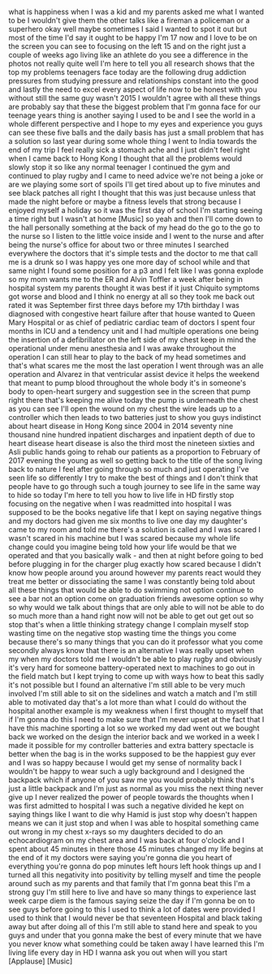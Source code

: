 
what is happiness when I was a kid and
my parents asked me what I wanted to be
I wouldn&#39;t give them the other talks
like a fireman a policeman or a
superhero okay well maybe sometimes I
said I wanted to spot it out but most of
the time I&#39;d say it ought to be happy
I&#39;m 17 now and I love to be on the
screen you can see to focusing on the
left 15 and on the right just a couple
of weeks ago living like an athlete do
you see a difference in the photos not
really quite well I&#39;m here to tell you
all research shows that the top my
problems teenagers face today are the
following
drug addiction pressures from studying
pressure and relationships constant into
the good and lastly the need to excel
every aspect of life now to be honest
with you without still the same guy
wasn&#39;t 2015 I wouldn&#39;t agree with all
these things are probably say that these
the biggest problem that I&#39;m gonna face
for our teenage years
thing is another saying I used to be and
I see the world in a whole different
perspective and I hope to my eyes and
experience you guys can see these five
balls and the
daily basis has just a small problem
that has a solution
so last year during some whole thing I
went to India towards the end of my trip
I feel really sick a stomach ache and I
just didn&#39;t feel right when I came back
to Hong Kong I thought that all the
problems would slowly stop it
so like any normal teenager I continued
the gym and continued to play rugby and
I came to need advice we&#39;re not being a
joke or are we playing some sort of
spoils I&#39;ll get tired about up to five
minutes and see black patches all right
I thought that this was just because
unless that made the night before or
maybe a fitness levels that strong
because I enjoyed myself a holiday so it
was the first day of school
I&#39;m starting seeing a time right but I
wasn&#39;t at home
[Music]
so yeah and then I&#39;ll come down to the
hall personally something at the back of
my head
do the go to the go to the nurse so I
listen to the little voice inside and I
went to the nurse and after being the
nurse&#39;s office for about two or three
minutes I searched everywhere the
doctors that it&#39;s simple tests and the
doctor to me that call me is a drunk so
I was happy
yes one more day of school while and
that same night I found some position
for a p3 and I felt like I was gonna
explode so my mom wants me to the ER and
Alvin Toffler a week after being in
hospital system my parents thought it
was best if it just Chiquito symptoms
got worse and blood and I think
no energy at all so they took me back
out rated it was September first three
days before my 17th birthday I was
diagnosed with congestive heart failure
after that house wanted to Queen Mary
Hospital or as chief of pediatric
cardiac team of doctors I spent four
months in ICU and a tendency unit and I
had multiple operations
one being the insertion of a
defibrillator on the left side of my
chest keep in mind the operational under
menu anesthesia and I was awake
throughout the operation I can still
hear to play to the back of my head
sometimes and that&#39;s what scares me the
most the last operation I went through
was an alle operation and Alvarez in
that ventricular assist device it helps
the weekend that meant to pump blood
throughout the whole body it&#39;s in
someone&#39;s body to open-heart surgery and
suggestion see in the screen that pump
right there that&#39;s keeping me alive
today
the pump is underneath the chest as you
can see I&#39;ll open the wound on my chest
the wire leads up to a controller which
then leads to two batteries just to show
you guys indistinct about heart disease
in Hong Kong since 2004 in 2014
seventy nine thousand nine hundred
inpatient discharges and inpatient depth
of due to heart disease heart disease is
also the third most
the nineteen sixties and Asli public
hands going to rehab our patients as a
proportion to February of 2017 evening
the young as well so getting back to the
title of the song living back to nature
I feel after going through so much and
just operating I&#39;ve seen life so
differently I try to make the best of
things and I don&#39;t think that people
have to go through such a tough journey
to see life in the same way to hide so
today I&#39;m here to tell you how to live
life in HD firstly stop focusing on the
negative
when I was readmitted into hospital I
was supposed to be the books negative
life that I kept on saying negative
things and my doctors had given me six
months to live one day my daughter&#39;s
came to my room and told me there&#39;s a
solution is called and I was scared I
wasn&#39;t scared in his machine but I was
scared because my whole life change
could you imagine being told how your
life would be that we operated and that
you basically walk - and then at night
before going to bed before plugging in
for the charger plug exactly
how scared because I didn&#39;t know how
people around you around
however my parents react would they
treat me better or dissociating the same
I was constantly being told about all
these things that would be able to do
swimming not option continue to see a
bar not an option come on graduation
friends awesome option so why so why
would we talk about things that are only
able to will not be able to do so much
more than a hand right now will not be
able to get out get out
so stop that&#39;s when a little thinking
strategy change I complain myself stop
wasting time on the negative stop
wasting time the things you come because
there&#39;s so many things that you can do
it professor what you come secondly
always know that there is an alternative
I was really upset when my when my
doctors told me I wouldn&#39;t be able to
play rugby
and obviously it&#39;s very hard for someone
battery-operated next to machines to go
out in the field match but I kept trying
to come up with ways how to beat this
sadly it&#39;s not possible but I found an
alternative I&#39;m still able to be very
much involved
I&#39;m still able to sit on the sidelines
and watch a match and I&#39;m still able to
motivated day that&#39;s a lot more than
what I could do without the hospital
another example is my weakness
when I first thought to myself that if
I&#39;m gonna do this
I need to make sure that I&#39;m never upset
at the fact that I have this machine
sporting a lot so we worked my dad went
out we bought back we worked on the
design the interior back and we worked
in a week I made it possible for my
controller batteries and extra battery
spectacle is better when the bag is in
the works
supposed to be the happiest guy ever and
I was so happy because I would get my
sense of normality back I wouldn&#39;t be
happy to wear such a ugly background and
I designed the backpack which if anyone
of you saw me you would probably think
that&#39;s just a little backpack and I&#39;m
just as normal as you miss the next
thing never give up I never realized the
power of people towards the thoughts
when I was first admitted to hospital I
was such a negative divided
he kept on saying things like I want to
die
why Hamid is just stop why doesn&#39;t
happen means we can it just stop and
when I was able to hospital something
came out wrong
in my chest x-rays so my daughters
decided to do an echocardiogram on my
chest area and I was back at four
o&#39;clock and I spent about 45 minutes in
there those 45 minutes changed my life
begins at the end of it my doctors were
saying you&#39;re gonna die you heart of
everything you&#39;re gonna do pop minutes
left hours left hook things up and I
turned all this negativity into
positivity by telling myself and time
the people around such as my parents and
that family that I&#39;m gonna beat this I&#39;m
a strong guy I&#39;m still here to live and
have so many things to experience last
week carpe diem is the famous saying
seize the day if I&#39;m gonna be on to see
guys before going to this I used to
think a lot of dates were provided I
used to think that I would never be that
seventeen
Hospital and black taking away but after
doing all of this I&#39;m still able to
stand here and speak to you guys and
under that you gonna make the best of
every minute that we have you never know
what something could be taken away I
have learned this I&#39;m living life every
day in HD I wanna ask you out when will
you start
[Applause]
[Music]
